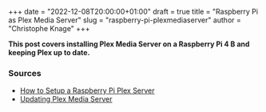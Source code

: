 +++
date = "2022-12-08T20:00:00+01:00"
draft = true
title = "Raspberry Pi as Plex Media Server"
slug = "raspberry-pi-plexmediaserver"
author = "Christophe Knage"
+++

**This post covers installing Plex Media Server on a Raspberry Pi 4 B and keeping Plex up to date.**

### Sources

- [How to Setup a Raspberry Pi Plex Server](https://pimylifeup.com/raspberry-pi-plex-server/)
- [Updating Plex Media Server](https://linuxize.com/post/how-to-install-plex-media-server-on-ubuntu-20-04/#updating-plex-media-server)